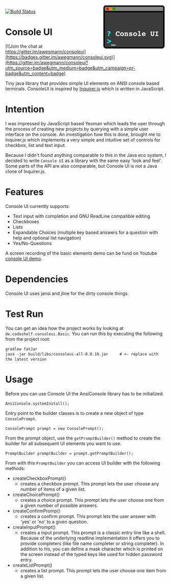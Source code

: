 <img src="./doc/ConsoleUI-Logo.png" width="200"  align="right">

[![Build Status](https://travis-ci.org/awegmann/consoleui.svg?branch=master)](https://travis-ci.org/awegmann/consoleui)

# Console UI

[![Join the chat at https://gitter.im/awegmann/consoleui](https://badges.gitter.im/awegmann/consoleui.svg)](https://gitter.im/awegmann/consoleui?utm_source=badge&utm_medium=badge&utm_campaign=pr-badge&utm_content=badge)

Tiny java library that provides simple UI elements on ANSI console based terminals. ConsoleUI is inspired by 
[Inquirer.js](https://github.com/SBoudrias/Inquirer.js) which is written in JavaScript.

# Intention

I was impressed by JavaScript based Yeoman which leads the user through the process of creating new projects
by querying with a simple user interface on the console. An investigation how this is done, brought 
me to Inquirer.js which implements a very simple and intuitive set of controls for checkbox, list and text input.
 
Because I didn't found anything comparable to this in the Java eco system, I decided to write `Console UI`
as a library with the same easy 'look and feel'. Some parts of the API are also comparable, but Console UI is not
a Java clone of Inquirer.js.

# Features
 
 Console UI currently supports:
 
 - Text input with completion and GNU ReadLine compatible editing
 - Checkboxes
 - Lists
 - Expandable Choices (multiple key based answers for a question with help and optional list navigation)
 - Yes/No-Questions

A screen recording of the basic elements demo can be fund on Youtube [console UI demo](https://youtu.be/6dB3CyOX9rU).

# Dependencies

Console UI uses jansi and jline for the dirty console things.

# Test Run

You can get an idea how the project works by looking at `de.codeshelf.consoleui.Basic`.  You can run this by executing the following from the project root:

    gradlew fatJar 
    java -jar build/libs/consoleui-all-0.0.10.jar     # <- replace with the latest version

# Usage

Before you can use Console UI the AnsiConsole library has to be initialized.

    AnsiConsole.systemInstall();
    
Entry point to the builder classes is to create a new object of type `ConsolePrompt`.
    
    ConsolePrompt prompt = new ConsolePrompt();
    
From the prompt object, use the `getPromptBuilder()` method to create the builder for all subsequent UI elements 
you want to use.
    
    PromptBuilder promptBuilder = prompt.getPromptBuilder();

From with this `PromptBuilder` you can access UI builder with the following methods:

- createCheckboxPrompt()
    * creates a checkbox prompt. This prompt lets the user choose any number of items of a given list.
- createChoicePrompt()
    * creates a choice prompt. This prompt lets the user choose one from a given number of possible answers.     
- createConfirmPromp()
    * creates a confirm prompt. This prompt lets the user answer with 'yes' or 'no' to a given question.
- createInputPrompt()
    * creates a input prompt. This prompt is a classic entry line like a shell. Because of the underlying readline
      implementation it offers you to provide completers (like file name completer or string completer). In addition
      to his, you can define a mask character which is printed on the screen instead of the typed keys like used
      for hidden password entry.
- createListPrompt()
    * creates a list prompt. This prompt lets the user choose one item from a given list.







